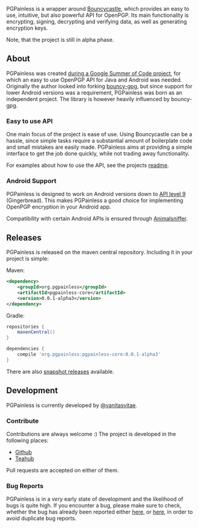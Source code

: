 PGPainless is a wrapper around [Bouncycastle](https://www.bouncycastle.org/), which provides an easy to use, intuitive, but also powerful API for OpenPGP. Its main functionality is encrypting, signing, decrypting and verifying data, as well as generating encryption keys.

Note, that the project is still in alpha phase.

## About
PGPainless was created [during a Google Summer of Code project](https://vanitasvitae.github.io/GSOC2018/), for which an easy to use OpenPGP API for Java and Android was needed. Originally the author looked into forking [bouncy-gpg](https://github.com/neuhalje/bouncy-gpg), but since support for lower Android versions was a requirement, PGPainless was born as an independent project. The library is however heavily influenced by bouncy-gpg.

### Easy to use API

One main focus of the project is ease of use. Using Bouncycastle can be a hassle, since simple tasks require a substantial amount of boilerplate code and small mistakes are easily made. PGPainless aims at providing a simple interface to get the job done quickly, while not trading away functionality.

For examples about how to use the API, see the projects 
[readme](https://github.com/pgpainless/pgpainless/blob/master/README.md).

### Android Support
PGPainless is designed to work on Android versions down to [API level 9](https://developer.android.com/about/versions/android-2.3) (Gingerbread). This makes PGPainless a good choice for implementing OpenPGP encryption in your Android app.

Compatibility with certain Android APIs is ensured through [Animalsniffer](http://www.mojohaus.org/animal-sniffer/).

## Releases
PGPainless is released on the maven central repository. Including it in your project is simple:

Maven:
```xml
<dependency>
    <groupId>org.pgpainless</groupId>
    <artifactId>pgpainless-core</artifactId>
    <version>0.0.1-alpha3</version>
</dependency>
```

Gradle:
```gradle
repositories {
	mavenCentral()
}

dependencies {
	compile 'org.pgpainless:pgpainless-core:0.0.1-alpha3'
}
```

There are also [snapshot releases](https://oss.sonatype.org/content/repositories/snapshots/org/pgpainless/pgpainless-core/)  available.

## Development
PGPainless is currently developed by [@vanitasvitae](https://vanitasvitae.github.io).

### Contribute
Contributions are always welcome :) The project is developed in the following places:
* [Github](https://github.com/pgpainless/pgpainless)
* [Teahub](https://teahub.io/pgpainless/pgpainless)

Pull requests are accepted on either of them.

### Bug Reports
PGPainless is in a *very* early state of development and the likelihood of bugs is quite high. If you encounter a bug, please make sure to check, whether the bug has already been reported either [here](https://github.com/pgpainless/pgpainless/issues), or [here](https://teahub.io/PGPainless/pgpainless/issues), in order to avoid duplicate bug reports.
